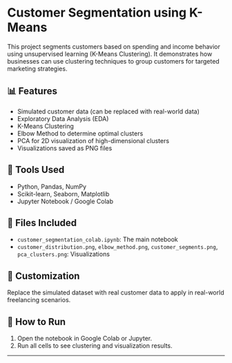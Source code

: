 # Customer Segmentation using K-Means

This project segments customers based on spending and income behavior using unsupervised learning (K-Means Clustering). It demonstrates how businesses can use clustering techniques to group customers for targeted marketing strategies.

## 📊 Features

- Simulated customer data (can be replaced with real-world data)
- Exploratory Data Analysis (EDA)
- K-Means Clustering
- Elbow Method to determine optimal clusters
- PCA for 2D visualization of high-dimensional clusters
- Visualizations saved as PNG files

## 🧰 Tools Used

- Python, Pandas, NumPy
- Scikit-learn, Seaborn, Matplotlib
- Jupyter Notebook / Google Colab

## 📂 Files Included

- `customer_segmentation_colab.ipynb`: The main notebook
- `customer_distribution.png`, `elbow_method.png`, `customer_segments.png`, `pca_clusters.png`: Visualizations

## 🔄 Customization

Replace the simulated dataset with real customer data to apply in real-world freelancing scenarios.

## 🚀 How to Run

1. Open the notebook in Google Colab or Jupyter.
2. Run all cells to see clustering and visualization results.

---
